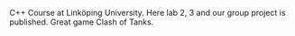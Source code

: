 C++ Course at Linköping University. Here lab 2, 3 and our group project is published. Great game Clash of Tanks.
